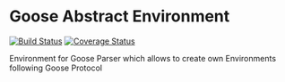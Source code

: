 # Goose Abstract Environment

[![Build Status](https://img.shields.io/circleci/project/github/redco/goose-abstract-environment.svg?style=flat)](https://circleci.com/gh/redco/goose-abstract-environment)
[![Coverage Status](https://img.shields.io/coveralls/redco/goose-abstract-environment/master.svg?style=flat)](https://coveralls.io/github/redco/goose-abstract-environment)

Environment for Goose Parser which allows to create own Environments following Goose Protocol

